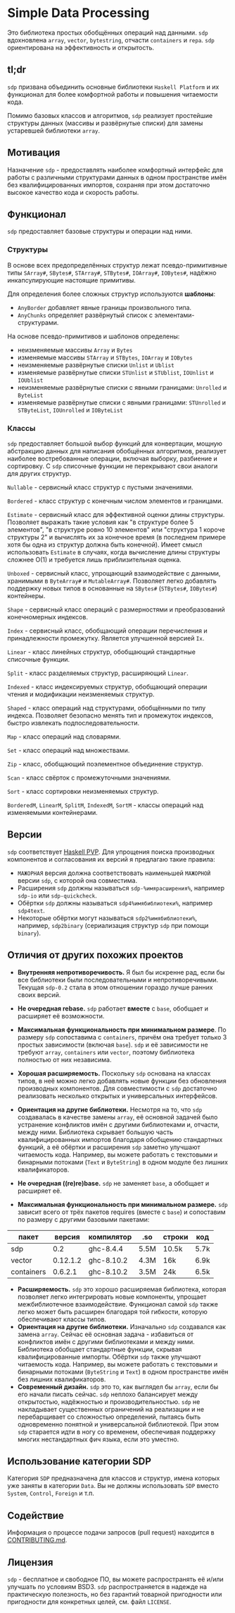 # Simple Data Processing

Это библиотека простых обобщённых операций над данными. `sdp` вдохновлена
`array`, `vector`, `bytestring`, отчасти `containers` и `repa`. `sdp`
ориентирована на эффективность и открытость.

## tl;dr

`sdp` призвана объединить основные библиотеки `Haskell Platform` и их
функционал для более комфортной работы и повышения читаемости кода.

Помимо базовых классов и алгоритмов, `sdp` реализует простейшие структуры
данных (массивы и развёрнутые списки) для замены устаревшей библиотеки `array`.

## Мотивация

Назначение `sdp` - предоставлять наиболее комфортный интерфейс для работы с
различными структурами данных в одном пространстве имён без квалифицированных
импортов, сохраняя при этом достаточно высокое качество кода и скорость работы.

## Функционал

`sdp` предоставляет базовые структуры и операции над ними.

### Структуры

В основе всех предопределённых структур лежат псевдо-примитивные типы `SArray#`,
`SBytes#`, `STArray#`, `STBytes#`, `IOArray#`, `IOBytes#`, надёжно
инкапсулирующие настоящие примитивы.

Для определения более сложных структур используются **шаблоны**:
* `AnyBorder` добавляет явные границы произвольного типа.
* `AnyChunks` определяет развёрнутый список с элементами-структурами.

На основе псевдо-примитивов и шаблонов определены:
* неизменяемые массивы `Array` и `Bytes`
* изменяемые массивы `STArray` и `STBytes`, `IOArray` и `IOBytes`
* неизменяемые развёрнутые списки `Unlist` и `Ublist`
* изменяемые развёрнутые списки `STUnlist` и `STUblist`, `IOUnlist` и `IOUblist`
* неизменяемые развёрнутые списки с явными границами: `Unrolled` и `ByteList`
* изменяемые развёрнутые списки с явными границами: `STUnrolled` и `STByteList`,
`IOUnrolled` и `IOByteList`

### Классы

`sdp` предоставляет большой выбор функций для конвертации, мощную абстракцию
данных для написания обобщённых алгоритмов, реализует наиболее востребованные
операции, включая выборку, разбиение и сортировку. С `sdp` списочные функции
не перекрывают свои аналоги для других структур.

`Nullable` - сервисный класс структур с пустыми значениями.

`Bordered` - класс структур с конечным числом элементов и границами.

`Estimate` - сервисный класс для эффективной оценки длины структуры. Позволяет
выражать такие условия как "в структуре более 5 элементов", "в структуре ровно
10 элементов" или "структура 1 короче структуры 2" и вычислять их за конечное
время (в последнем примере хотя бы одна из структур должна быть конечной). Имеет
смысл использовать `Estimate` в случаях, когда вычисление длины структуры
сложнее O(1) и требуется лишь приблизительная оценка.

`Unboxed` - сервисный класс, упрощающий взаимодействие с данными, хранимыми в
`ByteArray#` и `MutableArray#`. Позволяет легко добавлять поддержку новых
типов в основанные на `SBytes#` (`STBytes#`, `IOBytes#`) контейнеры.

`Shape` - сервисный класс операций с размерностями и преобразований
конечномерных индексов.

`Index` - сервисный класс, обобщающий операции перечисления и принадлежности
промежутку. Является улучшенной версией `Ix`.

`Linear` - класс линейных структур, обобщающий стандартные списочные функции.

`Split` - класс разделяемых структур, расширяющий `Linear`.

`Indexed` - класс индексируемых структур, обобщающий операции чтения и
модификации неизменяемых структур.

`Shaped` - класс операций над структурами, обобщёнными по типу индекса.
Позволяет безопасно менять тип и промежуток индексов, быстро извлекать
подпоследовательности.

`Map` - класс операций над словарями.

`Set` - класс операций над множествами.

`Zip` - класс, обобщающий поэлементное объединение структур.

`Scan` - класс свёрток с промежуточными значениями.

`Sort` - класс сортировки неизменяемых структур.

`BorderedM`, `LinearM`, `SplitM`, `IndexedM`, `SortM` - классы операций над
изменяемыми контейнерами.

## Версии

`sdp` соответствует [Haskell PVP](https://pvp.haskell.org). Для упрощения
поиска производных компонентов и согласования их версий я предлагаю такие
правила:
* `МАЖОРНАЯ` версия должна соответствовать наименьшей `МАЖОРНОЙ` версии `sdp`, с
которой она совместима.
* Расширения `sdp` должны называться `sdp-%имярасширения%`, например `sdp-io`
или `sdp-quickcheck`.
* Обёртки `sdp` должны называться `sdp4%имябиблиотеки%`, например `sdp4text`.
* Некоторые обёртки могут называться `sdp2%имябиблиотеки%`, например,
`sdp2binary` (сериализация структур `sdp` при помощи `binary`).

## Отличия от других похожих проектов

* **Внутренняя непротиворечивость.** Я был бы искренне рад, если бы все
библиотеки были последовательными и непротиворечивыми. Текущая `sdp-0.2` стала
в этом отношении гораздо лучше ранних своих версий.
* **Не очередная rebase.** `sdp` работает **вместе** с `base`, обобщает и
расширяет её возможности.
* **Максимальная функциональность при минимальном размере**. По размеру `sdp`
сопоставима с `containers`, причём она требует только 3 простых зависимости
(включая `base`). `sdp` и её зависимости не требуют `array`,
`containers` или `vector`, поэтому библиотека полностью от них независима.
* **Хорошая расширяемость.** Поскольку `sdp` основана на классах типов, в неё
можно легко добавлять новые функции без обновления производных компонентов. Для
совместимости с `sdp` достаточно реализовать несколько открытых и
универсальных интерфейсов.
* **Ориентация на другие библиотеки.** Несмотря на то, что `sdp` создавалась в
качестве замены `array`, её основной задачей было устранение конфликтов имён с
другими библиотеками и, отчасти, между ними. Библиотека скрывает большую часть
квалифицированных импортов благодаря обобщению стандартных функций, а её обёртки
и расширения `sdp` заметно улучшают читаемость кода. Например, вы можете
работать с текстовыми и бинарными потоками (`Text` и `ByteString`) в одном
модуле без лишних квалификаторов.

* **Не очередная ((re)re)base.** `sdp` не заменяет `base`, а обобщает и
расширяет её.
* **Максимальная функциональность при минимальном размере.** `sdp` зависит всего
от трёх пакетов requires (вместе с `base`) и сопоставим по размеру с другими
базовыми пакетами:

| пакет      | версия   | компилятор | .so  | строки | код  |
|------------|----------|------------|------|--------|------|
| sdp        | 0.2      | ghc-8.4.4  | 5.5M | 10.5k  | 5.7k |
| vector     | 0.12.1.2 | ghc-8.10.2 | 4.3M | 16k    | 6.9k |
| containers | 0.6.2.1  | ghc-8.10.2 | 3.5M | 24k    | 6.5k |

* **Расширяемость.** `sdp` это хорошо расширяемая библиотека, которая позволяет
легко интегрировать новые компоненты, упрощает межбиблиотечное взаимодействие.
Функционал самой `sdp` также легко может быть расширен благодаря той гибкости,
которую обеспечивают классы типов.
* **Ориентация на другие библиотеки.** Изначально `sdp` создавался как замена
`array`. Сейчас её основная задача - избавиться от конфликтов имён с другими
библиотеками и между ними. Библиотека обобщает стандартные функции, скрывая
квалифицированные импорты. Обёртки `sdp` также улучшают читаемость кода.
Например, вы можете работать с текстовыми и бинарными потоками (`ByteString` и
`Text`) в одном пространстве имён без лишних квалификаторов.
* **Современный дизайн.** `sdp` это то, как выглядел бы `array`, если бы его
начали писать сейчас. `sdp` неплохо балансирует между открытостью, надёжностью и
производительностью. `sdp` не накладывает существенных ограничений на реализации
и не перебарщивает со сложностью определений, пытаясь быть одновременно понятной
и универсальной библиотекой. При этом `sdp` старается идти в ногу со временем,
обеспечивая поддержку многих нестандартных фич языка, если это уместно.

## Использование категории SDP

Категория `SDP` предназначена для классов и структур, имена которых уже заняты в
категории `Data`. Вы не должны использовать `SDP` вместо `System`, `Control`,
`Foreign` и т.п.

## Содействие

Информация о процессе подачи запросов (pull request) находится в
[CONTRIBUTING.md](https://github.com/andreymulik/sdp/blob/master/CONTRIBUTING.md).

## Лицензия

`sdp` - бесплатное и свободное ПО, вы можете распространять её и/или улучшать по
условиям BSD3. `sdp` распространяется в надежде на практическую полезность, но
без гарантий товарной пригодности или пригодности для конкретных целей, см. файл
`LICENSE`.

